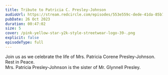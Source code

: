 ```yaml
---
title: Tribute to Patricia C. Presley-Johnson
audioUrl: https://stream.redcircle.com/episodes/553e559c-dede-41da-85b7-e5112286f9c7/stream.mp3
pubDate: 26 Oct 2023
duration: 00:47:02
size: 5
cover: /pink-yellow-star-y2k-style-streetwear-logo-39-.png
explicit: false
episodeType: full
---
```

Join us as we celebrate the life of Mrs. Patricia Corene Presley-Johnson. Rest in Peace. \
Mrs. Patricia Presley-Johnson is the sister of Mr. Glynnell Presley.